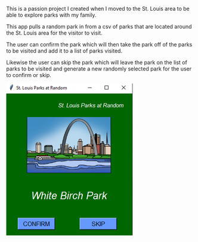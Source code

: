 This is a passion project I created when I moved to the St. Louis area to be able to explore parks with my family.

This app pulls a random park in from a csv of parks that are located around the St. Louis area for the visitor to visit.

The user can confirm the park which will then take the park off of the parks to be visited and add it to a list of parks visited.

Likewise the user can skip the park which will leave the park on the list of parks to be visited and generate a new randomly selected park for the user to confirm or skip. 

![St. Louis Parks at Random](https://github.com/christinichka/stlouis_parks_at_random/blob/main/portfolio-2.jpg)

